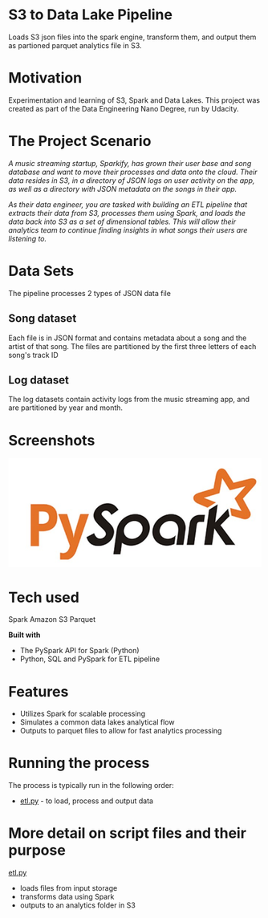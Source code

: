 # S3 to Data Lake Pipeline

Loads S3 json files into the spark engine, transform them, and output them as partioned parquet analytics file in S3.

# Motivation

Experimentation and learning of S3, Spark and Data Lakes. This project was created as part of the Data Engineering Nano Degree, run by Udacity.

# The Project Scenario

*A music streaming startup, Sparkify, has grown their user base and song database and want to move their processes and data onto the cloud. Their data resides in S3, in a directory of JSON logs on user activity on the app, as well as a directory with JSON metadata on the songs in their app.*

*As their data engineer, you are tasked with building an ETL pipeline that extracts their data from S3, processes them using Spark, and loads the data back into S3 as a set of dimensional tables. This will allow their analytics team to continue finding insights in what songs their users are listening to.*

# Data Sets 

The pipeline processes 2 types of JSON data file

## Song dataset
Each file is in JSON format and contains metadata about a song and the artist of that song. The files are partitioned by the first three letters of each song's track ID

## Log dataset
The log datasets contain activity logs from the music streaming app, and are partitioned by year and month.

# Screenshots

![Redshift](media/pyspark.png)
# Tech used

Spark
Amazon S3
Parquet

**Built with**
- The PySpark API for Spark (Python)
- Python, SQL and PySpark for ETL pipeline

# Features

- Utilizes Spark for scalable processing
- Simulates a common data lakes analytical flow
- Outputs to parquet files to allow for fast analytics processing

# Running the process

The process is typically run in the following order:

- [etl.py](etl.py) - to load, process and output data

# More detail on script files and their purpose

[etl.py](etl.py)
- loads files from input storage
- transforms data using Spark
- outputs to an analytics folder in S3